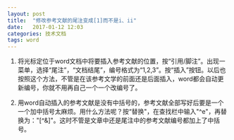 ```yaml
---
layout: post
title:  "修改参考文献的尾注变成[1]而不是i、ii"
date:   2017-01-12 12:03
categories: 技术文档
tags: word
---
```


1. 将光标定位于word文档中将要插入参考文献的位置，按“引用/脚注”。出现一菜单，选择“尾注”，“文档结尾”，编号格式为“1,2,3”。按“插入”按钮。以后也按照这个方法，不管是在该参考文学的前面还是后面插入，word都会自动更新编号，你就不用再自己一个一个改编号了。

2. 用word自动插入的参考文献是没有中括号的，参考文献全部写好后要是一个一个加中括号太麻烦。用什么方法呢？按“替换"，在查找栏中输入"^e"，再替换为："[^&]"。这时不管是文章中还是尾注中的参考文献编号都加上了中括号。